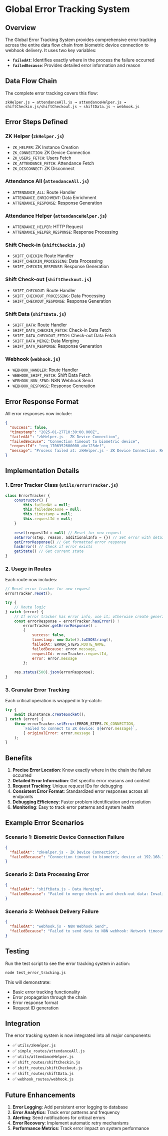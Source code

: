 # Global Error Tracking System

## Overview

The Global Error Tracking System provides comprehensive error tracking across the entire data flow chain from biometric device connection to webhook delivery. It uses two key variables:

- **`failedAt`**: Identifies exactly where in the process the failure occurred
- **`failedBecause`**: Provides detailed error information and reason

## Data Flow Chain

The complete error tracking covers this flow:

```
zkHelper.js → attendanceAll.js → attendanceHelper.js → shiftCheckin.js/shiftCheckout.js → shiftData.js → webhook.js
```

## Error Steps Defined

### ZK Helper (`zkHelper.js`)
- `ZK_HELPER`: ZK Instance Creation
- `ZK_CONNECTION`: ZK Device Connection  
- `ZK_USERS_FETCH`: Users Fetch
- `ZK_ATTENDANCE_FETCH`: Attendance Fetch
- `ZK_DISCONNECT`: ZK Disconnect

### Attendance All (`attendanceAll.js`)
- `ATTENDANCE_ALL`: Route Handler
- `ATTENDANCE_ENRICHMENT`: Data Enrichment
- `ATTENDANCE_RESPONSE`: Response Generation

### Attendance Helper (`attendanceHelper.js`)
- `ATTENDANCE_HELPER`: HTTP Request
- `ATTENDANCE_HELPER_RESPONSE`: Response Processing

### Shift Check-in (`shiftCheckin.js`)
- `SHIFT_CHECKIN`: Route Handler
- `SHIFT_CHECKIN_PROCESSING`: Data Processing
- `SHIFT_CHECKIN_RESPONSE`: Response Generation

### Shift Check-out (`shiftCheckout.js`)
- `SHIFT_CHECKOUT`: Route Handler
- `SHIFT_CHECKOUT_PROCESSING`: Data Processing
- `SHIFT_CHECKOUT_RESPONSE`: Response Generation

### Shift Data (`shiftData.js`)
- `SHIFT_DATA`: Route Handler
- `SHIFT_DATA_CHECKIN_FETCH`: Check-in Data Fetch
- `SHIFT_DATA_CHECKOUT_FETCH`: Check-out Data Fetch
- `SHIFT_DATA_MERGE`: Data Merging
- `SHIFT_DATA_RESPONSE`: Response Generation

### Webhook (`webhook.js`)
- `WEBHOOK_HANDLER`: Route Handler
- `WEBHOOK_SHIFT_FETCH`: Shift Data Fetch
- `WEBHOOK_N8N_SEND`: N8N Webhook Send
- `WEBHOOK_RESPONSE`: Response Generation

## Error Response Format

All error responses now include:

```json
{
  "success": false,
  "timestamp": "2025-01-27T10:30:00.000Z",
  "failedAt": "zkHelper.js - ZK Device Connection",
  "failedBecause": "Connection timeout to biometric device",
  "requestId": "req_1706352600000_abc123def",
  "message": "Process failed at: zkHelper.js - ZK Device Connection. Reason: Connection timeout to biometric device"
}
```

## Implementation Details

### 1. Error Tracker Class (`utils/errorTracker.js`)

```javascript
class ErrorTracker {
    constructor() {
        this.failedAt = null;
        this.failedBecause = null;
        this.timestamp = null;
        this.requestId = null;
    }
    
    reset(requestId = null) // Reset for new request
    setError(step, reason, additionalInfo = {}) // Set error with details
    getErrorResponse() // Get formatted error response
    hasError() // Check if error exists
    getState() // Get current state
}
```

### 2. Usage in Routes

Each route now includes:

```javascript
// Reset error tracker for new request
errorTracker.reset();

try {
    // Route logic
} catch (error) {
    // If error tracker has error info, use it; otherwise create generic error
    const errorResponse = errorTracker.hasError() ? 
        errorTracker.getErrorResponse() : 
        {
            success: false,
            timestamp: new Date().toISOString(),
            failedAt: ERROR_STEPS.ROUTE_NAME,
            failedBecause: error.message,
            requestId: errorTracker.requestId,
            error: error.message
        };
    
    res.status(500).json(errorResponse);
}
```

### 3. Granular Error Tracking

Each critical operation is wrapped in try-catch:

```javascript
try {
    await zkInstance.createSocket();
} catch (error) {
    throw errorTracker.setError(ERROR_STEPS.ZK_CONNECTION, 
        `Failed to connect to ZK device: ${error.message}`, 
        { originalError: error.message }
    );
}
```

## Benefits

1. **Precise Error Location**: Know exactly where in the chain the failure occurred
2. **Detailed Error Information**: Get specific error reasons and context
3. **Request Tracking**: Unique request IDs for debugging
4. **Consistent Error Format**: Standardized error responses across all endpoints
5. **Debugging Efficiency**: Faster problem identification and resolution
6. **Monitoring**: Easy to track error patterns and system health

## Example Error Scenarios

### Scenario 1: Biometric Device Connection Failure
```json
{
  "failedAt": "zkHelper.js - ZK Device Connection",
  "failedBecause": "Connection timeout to biometric device at 192.168.1.100:4370"
}
```

### Scenario 2: Data Processing Error
```json
{
  "failedAt": "shiftData.js - Data Merging",
  "failedBecause": "Failed to merge check-in and check-out data: Invalid data format"
}
```

### Scenario 3: Webhook Delivery Failure
```json
{
  "failedAt": "webhook.js - N8N Webhook Send",
  "failedBecause": "Failed to send data to N8N webhook: Network timeout"
}
```

## Testing

Run the test script to see the error tracking system in action:

```bash
node test_error_tracking.js
```

This will demonstrate:
- Basic error tracking functionality
- Error propagation through the chain
- Error response format
- Request ID generation

## Integration

The error tracking system is now integrated into all major components:

- ✅ `utils/zkHelper.js`
- ✅ `simple_routes/attendanceAll.js`
- ✅ `utils/attendanceHelper.js`
- ✅ `shift_routes/shiftCheckin.js`
- ✅ `shift_routes/shiftCheckout.js`
- ✅ `shift_routes/shiftData.js`
- ✅ `webhook_routes/webhook.js`

## Future Enhancements

1. **Error Logging**: Add persistent error logging to database
2. **Error Analytics**: Track error patterns and frequency
3. **Alerting**: Send notifications for critical errors
4. **Error Recovery**: Implement automatic retry mechanisms
5. **Performance Metrics**: Track error impact on system performance
